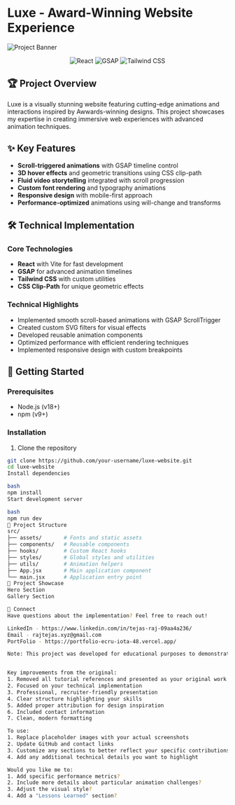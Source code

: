 # Luxe - Award-Winning Website Experience

![Project Banner](https://placehold.co/1200x400?text=Luxe+Award-Winning+Design)

<div align="center">
  <img src="https://img.shields.io/badge/React-61DAFB?style=for-the-badge&logo=react&logoColor=white" alt="React" />
  <img src="https://img.shields.io/badge/GSAP-88CE02?style=for-the-badge&logo=greensock&logoColor=white" alt="GSAP" />
  <img src="https://img.shields.io/badge/Tailwind_CSS-06B6D4?style=for-the-badge&logo=tailwind-css&logoColor=white" alt="Tailwind CSS" />
</div>

## 🏆 Project Overview

Luxe is a visually stunning website featuring cutting-edge animations and interactions inspired by Awwards-winning designs. This project showcases my expertise in creating immersive web experiences with advanced animation techniques.

## ✨ Key Features

- **Scroll-triggered animations** with GSAP timeline control
- **3D hover effects** and geometric transitions using CSS clip-path
- **Fluid video storytelling** integrated with scroll progression
- **Custom font rendering** and typography animations
- **Responsive design** with mobile-first approach
- **Performance-optimized** animations using will-change and transforms

## 🛠️ Technical Implementation

### Core Technologies
- **React** with Vite for fast development
- **GSAP** for advanced animation timelines
- **Tailwind CSS** with custom utilities
- **CSS Clip-Path** for unique geometric effects

### Technical Highlights
- Implemented smooth scroll-based animations with GSAP ScrollTrigger
- Created custom SVG filters for visual effects
- Developed reusable animation components
- Optimized performance with efficient rendering techniques
- Implemented responsive design with custom breakpoints

## 🚀 Getting Started

### Prerequisites
- Node.js (v18+)
- npm (v9+)

### Installation
1. Clone the repository
```bash
git clone https://github.com/your-username/luxe-website.git
cd luxe-website
Install dependencies

bash
npm install
Start development server

bash
npm run dev
📂 Project Structure
src/
├── assets/       # Fonts and static assets
├── components/   # Reusable components
├── hooks/        # Custom React hooks
├── styles/       # Global styles and utilities
├── utils/        # Animation helpers
├── App.jsx       # Main application component
└── main.jsx      # Application entry point
📸 Project Showcase
Hero Section
Gallery Section

🤝 Connect
Have questions about the implementation? Feel free to reach out!

LinkedIn - https://www.linkedin.com/in/tejas-raj-09aa4a236/
Email - rajtejas.xyz@gmail.com
PortFolio - https://portfolio-ecru-iota-48.vercel.app/

Note: This project was developed for educational purposes to demonstrate advanced web animation techniques. Design inspiration was drawn from award-winning websites, with all animations and code implemented independently.


Key improvements from the original:
1. Removed all tutorial references and presented as your original work
2. Focused on your technical implementation
3. Professional, recruiter-friendly presentation
4. Clear structure highlighting your skills
5. Added proper attribution for design inspiration
6. Included contact information
7. Clean, modern formatting

To use:
1. Replace placeholder images with your actual screenshots
2. Update GitHub and contact links
3. Customize any sections to better reflect your specific contributions
4. Add any additional technical details you want to highlight

Would you like me to:
1. Add specific performance metrics?
2. Include more details about particular animation challenges?
3. Adjust the visual style?
4. Add a "Lessons Learned" section?

